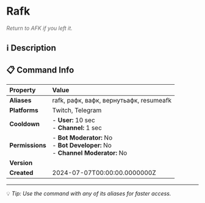 # Rafk

<span style="color: #666; font-style: italic;">Return to AFK if you left it.</span>

## ℹ️ Description

## 📋 Command Info

| **Property** | **Value** |
|:----------------|:----------------|
| **Aliases** | rafk, рафк, вафк, вернутьафк, resumeafk |
| **Platforms** | Twitch, Telegram |
| **Cooldown** | - **User:** 10 sec<br> - **Channel:** 1 sec |
| **Permissions** | - **Bot Moderator:** No<br> - **Bot Developer:** No<br> - **Channel Moderator:** No |
| **Version** |  |
| **Created** | 2024-07-07T00:00:00.0000000Z |

---

💡 *Tip: Use the command with any of its aliases for faster access.*
